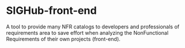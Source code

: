 # SIGHub-front-end
A tool to provide many NFR catalogs to developers and professionals of requirements area to save effort when analyzing the NonFunctional Requirements of their own projects (front-end).


